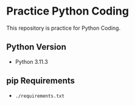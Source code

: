 # Practice Python Coding

This repository is practice for Python Coding.

## Python Version

- Python 3.11.3

## pip Requirements

- `./requirements.txt`
